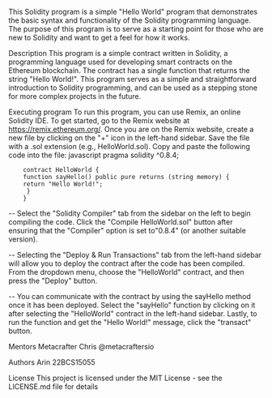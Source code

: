 This Solidity program is a simple "Hello World" program that demonstrates the basic syntax and functionality of the Solidity programming language. The purpose of this program is to serve as a starting point for those who are new to Solidity and want to get a feel for how it works.

Description 
This program is a simple contract written in Solidity, a programming language used for developing smart contracts on the Ethereum blockchain. The contract has a single function that returns the string "Hello World!". This program serves as a simple and straightforward introduction to Solidity programming, and can be used as a stepping stone for more complex projects in the future.

Executing program
To run this program, you can use Remix, an online Solidity IDE. To get started, go to the Remix website at https://remix.ethereum.org/. Once you are on the Remix website, create a new file by clicking on the "+" icon in the left-hand sidebar. Save the file with a .sol extension (e.g., HelloWorld.sol). Copy and paste the following code into the file: javascript pragma solidity ^0.8.4;

        contract HelloWorld {
        function sayHello() public pure returns (string memory) {
        return "Hello World!";
         }
        }
-- Select the "Solidity Compiler" tab from the sidebar on the left to begin compiling the code. Click the "Compile HelloWorld.sol" button after ensuring that the "Compiler" option is set to"0.8.4" (or another suitable version).

-- Selecting the "Deploy & Run Transactions" tab from the left-hand sidebar will allow you to deploy the contract after the code has been compiled. From the dropdown menu, choose the "HelloWorld" contract, and then press the "Deploy" button.

-- You can communicate with the contract by using the sayHello method once it has been deployed. Select the "sayHello" function by clicking on it after selecting the "HelloWorld" contract in the left-hand sidebar. Lastly, to run the function and get the "Hello World!" message, click the "transact" button.

Mentors
Metacrafter Chris
@metacraftersio

Authors
Arin 22BCS15055

License
This project is licensed under the MIT License - see the LICENSE.md file for details

